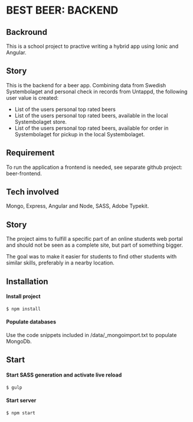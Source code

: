 
# BEST BEER: BACKEND

## Backround

This is a school project to practive writing a hybrid app using Ionic and Angular.

## Story

This is the backend for a beer app. Combining data from Swedish Systembolaget and personal check in records from Untappd, the following user value is created:

- List of the users personal top rated beers
- List of the users personal top rated beers, available in the local Systembolaget store.
- List of the users personal top rated beers, available for order in Systembolaget for pickup in the local Systembolaget.

## Requirement

To run the application a frontend is needed, see separate github project: beer-frontend.


## Tech involved

Mongo, Express, Angular and Node, SASS, Adobe Typekit. 


## Story

The project aims to fulfill a specific part of an online students web portal and should not be seen as a complete site, but part of something bigger.

The goal was to make it easier for students to find other students with similar skills, preferably in a nearby location.


## Installation

#### Install project

```shell
$ npm install
```

#### Populate databases

Use the code snippets included in /data/_mongoimport.txt to populate MongoDb.

## Start

#### Start SASS generation and activate live reload

```shell
$ gulp
```

#### Start server

```shell
$ npm start
```




